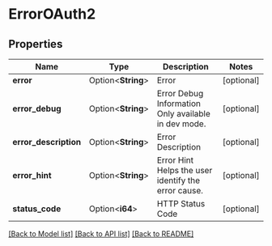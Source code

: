 # ErrorOAuth2

## Properties

Name | Type | Description | Notes
------------ | ------------- | ------------- | -------------
**error** | Option<**String**> | Error | [optional]
**error_debug** | Option<**String**> | Error Debug Information  Only available in dev mode. | [optional]
**error_description** | Option<**String**> | Error Description | [optional]
**error_hint** | Option<**String**> | Error Hint  Helps the user identify the error cause. | [optional]
**status_code** | Option<**i64**> | HTTP Status Code | [optional]

[[Back to Model list]](../README.md#documentation-for-models) [[Back to API list]](../README.md#documentation-for-api-endpoints) [[Back to README]](../README.md)


